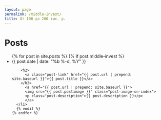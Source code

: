 ```yaml
---
layout: page
permalink: /middle-invest/
title: От 100 до 200 тыс. р.
---
```


<div class="home">

  <h1 class="page-heading">Posts</h1>

  <ul class="post-list">
    {% for post in site.posts %}
      {% if post.middle-invest %}
      <li>
        <span class="post-meta">{{ post.date | date: "%b %-d, %Y" }}</span>

        <h2>
          <a class="post-link" href="{{ post.url | prepend: site.baseurl }}">{{ post.title }}</a>
        </h2>
          <a href="{{ post.url | prepend: site.baseurl }}">
          <img src="{{ post.postimage }}" class="post-image-on-index">
          <p class="post-description">{{ post.description }}</p>
          </a>
      </li>
      {% endif %}
    {% endfor %}
  </ul>

  

</div>
